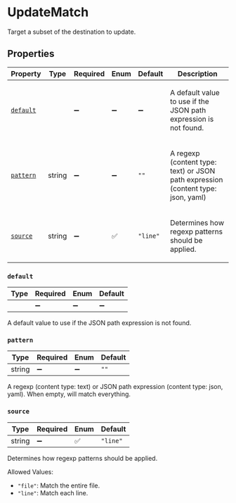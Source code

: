 # UpdateMatch

Target a subset of the destination to update.

## Properties

| Property | Type | Required | Enum | Default | Description |
| -------- | ---- | -------- | ---- | ------- | ----------- |
| [`default`](#default) |  | ➖ | ➖ | ➖ | <p>A default value to use if the JSON path expression is not found. |
| [`pattern`](#pattern) | string | ➖ | ➖ | `""` | <p>A regexp (content type: text) or JSON path expression (content type: json, yaml) |
| [`source`](#source) | string | ➖ | ✅ | `"line"` | <p>Determines how regexp patterns should be applied. |

### `default`

| Type | Required | Enum | Default |
| ---- | -------- | ---- | ------- |
|  | ➖ | ➖ | ➖ |

A default value to use if the JSON path expression is not found.

### `pattern`

| Type | Required | Enum | Default |
| ---- | -------- | ---- | ------- |
| string | ➖ | ➖ | `""` |

A regexp (content type: text) or JSON path expression (content type: json, yaml). When empty, will match everything.

### `source`

| Type | Required | Enum | Default |
| ---- | -------- | ---- | ------- |
| string | ➖ | ✅ | `"line"` |

Determines how regexp patterns should be applied.

Allowed Values:

- `"file"`: Match the entire file.
- `"line"`: Match each line.
